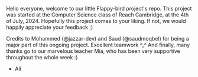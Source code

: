 Hello everyone, welcome to our little Flappy-bird project's repo.
This project was started at the Computer Science class of Reach Cambridge, at the 4th of July, 2024.
Hopefully this project comes to your liking. If not, we would happily appreciate your feedback ;)

Credits to Mohammed (@jazzar-dev) and Saud (@saudmoqbel) for being a major part of this ongoing project. Excellent teamwork ^_^
And finally, many thanks go to our marvelous teacher Mia, who has been very supportive throughout the whole week :)

- Ali

